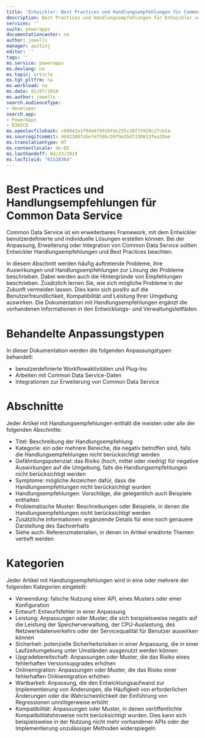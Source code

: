 ```yaml
---
title: 'Entwickler: Best Practices und Handlungsempfehlungen für Common Data Service | Microsoft-Dokumentation'
description: Best Practices und Handlungsempfehlungen für Entwickler von Common Data Service in PowerApps.
services: ''
suite: powerapps
documentationcenter: na
author: jowells
manager: austinj
editor: ''
tags: ''
ms.service: powerapps
ms.devlang: na
ms.topic: article
ms.tgt_pltfrm: na
ms.workload: na
ms.date: 01/07/2019
ms.author: jowells
search.audienceType:
- developer
search.app:
- PowerApps
- D365CE
ms.openlocfilehash: c89042e1f94e6f891bfdc255c38f72929c27cb1e
ms.sourcegitcommit: 4042388fa5e7ef50bc59f9e35df330613fea29ae
ms.translationtype: HT
ms.contentlocale: de-DE
ms.lasthandoff: 04/23/2019
ms.locfileid: "61528364"
---
```

# <a name="best-practices-and-guidance-for-the-common-data-service"></a>Best Practices und Handlungsempfehlungen für Common Data Service

Common Data Service ist ein erweiterbares Framework, mit dem Entwickler benutzerdefinierte und individuelle Lösungen erstellen können. Bei der Anpassung, Erweiterung oder Integration von Common Data Service sollten Entwickler Handlungsempfehlungen und Best Practices beachten. 

In diesem Abschnitt werden häufig auftretende Probleme, ihre Auswirkungen und Handlungsempfehlungen zur Lösung der Probleme beschrieben. Dabei werden auch die Hintergründe von Empfehlungen beschrieben. Zusätzlich lernen Sie, wie sich mögliche Probleme in der Zukunft vermeiden lassen. Dies kann sich positiv auf die Benutzerfreundlichkeit, Kompatibilität und Leistung Ihrer Umgebung auswirken. Die Dokumentation mit Handlungsempfehlungen ergänzt die vorhandenen Informationen in den Entwicklungs- und Verwaltungsleitfäden.

# <a name="targeted-customization-types"></a>Behandelte Anpassungstypen
In dieser Dokumentation werden die folgenden Anpassungstypen behandelt:

- benutzerdefinierte Workflowaktivitäten und Plug-Ins
- Arbeiten mit Common Data Service-Daten
- Integrationen zur Erweiterung von Common Data Service

# <a name="sections"></a>Abschnitte
Jeder Artikel mit Handlungsempfehlungen enthält die meisten oder alle der folgenden Abschnitte:

- Titel: Beschreibung der Handlungsempfehlung
- Kategorie: ein oder mehrere Bereiche, die negativ betroffen sind, falls die Handlungsempfehlungen nicht berücksichtigt werden
- Gefährdungspotenzial: das Risiko (hoch, mittel oder niedrig) für negative Auswirkungen auf die Umgebung, falls die Handlungsempfehlungen nicht berücksichtigt werden
- Symptome: mögliche Anzeichen dafür, dass die Handlungsempfehlungen nicht berücksichtigt wurden
- Handlungsempfehlungen: Vorschläge, die gelegentlich auch Beispiele enthalten
- Problematische Muster: Beschreibungen oder Beispiele, in denen die Handlungsempfehlungen nicht berücksichtigt werden
- Zusätzliche Informationen: ergänzende Details für eine noch genauere Darstellung des Sachverhalts
- Siehe auch: Referenzmaterialien, in denen im Artikel erwähnte Themen vertieft werden

# <a name="categories"></a>Kategorien
Jeder Artikel mit Handlungsempfehlungen wird in eine oder mehrere der folgenden Kategorien eingeteilt:

- Verwendung: falsche Nutzung einer API, eines Musters oder einer Konfiguration
- Entwurf: Entwurfsfehler in einer Anpassung
- Leistung: Anpassungen oder Muster, die sich beispielsweise negativ auf die Leistung der Speicherverwaltung, der CPU-Auslastung, des Netzwerkdatenverkehrs oder der Servicequalität für Benutzer auswirken können
- Sicherheit: potenzielle Sicherheitsrisiken in einer Anpassung, die in einer Laufzeitumgebung unter Umständen ausgenutzt werden können
- Upgradebereitschaft: Anpassungen oder Muster, die das Risiko eines fehlerhaften Versionsupgrades erhöhen
- Onlinemigration: Anpassungen oder Muster, die das Risiko einer fehlerhaften Onlinemigration erhöhen
- Wartbarkeit: Anpassung, die den Entwicklungsaufwand zur Implementierung von Änderungen, die Häufigkeit von erforderlichen Änderungen oder die Wahrscheinlichkeit der Einführung von Regressionen unnötigerweise erhöht
- Kompatibilität: Anpassungen oder Muster, in denen veröffentlichte Kompatibilitätshinweise nicht berücksichtigt wurden. Dies kann sich beispielsweise in der Nutzung nicht mehr vorhandener APIs oder der Implementierung unzulässiger Methoden widerspiegeln
